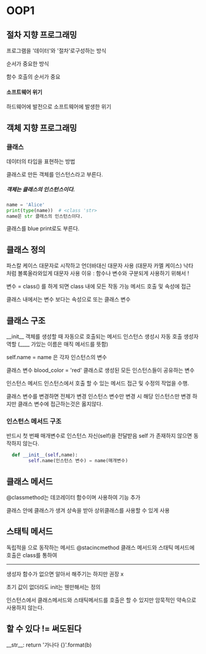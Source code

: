 # OOP1

## 절차 지향 프로그래밍
프로그램을 '데이터'와 '절차'로구성하는 방식

순서가 중요한 방식

함수 호출의 순서가 중요

#### 소프트웨어 위기
하드웨어에 발전으로 소프트웨어에 발생한 위기

## 객체 지향 프로그래밍

### 클래스
데이터의 타입을 표현하는 방법

클래스로 만든 객체를 인스턴스라고 부른다.
##### 객체는 클래스의 인스턴스이다.


```python
name = 'Alice'  
print(type(name))  # <class 'str>
name은 str 클래스의 인스턴스이다.
```
클래스를 blue print로도 부른다.

## 클래스 정의
파스칼 케이스 대문자로 시작하고 언더바대신 대문자 사용 (대문자 카멜 케이스) 낙타 처럼 볼록올라와있게 대문자 사용
이유 : 함수나 변수와 구분되게 사용하기 위해서 !

변수 = class()
를 하게 되면 
class 내에 모든 작동 가능 메서드 호출 및 속성에 접근

클래스 내에서는 변수 보다는 속성으로 또는 클래스 변수

## 클래스 구조
\_\_init__  객체를 생성할 때 자동으로 호출되는 메서드 인스턴스 생성시 자동 호출 생성자 역할
(____ 가있는 이름은 매직 메서드를 뜻함)

self.name = name 
은 각자 인스턴스의 변수

클래스 변수
blood_color = 'red'
클래스로 생성된 모든 인스턴스들이 공유하는 변수

인스턴스 메서드
인스턴스에서 호출 할 수 있는 메서드
접근 및 수정의 작업을 수행.

클래스 변수를 변경하면 전체가 변경
인스턴스 변수만 변경 시 해당 인스턴스만 변경  하지만 클래스 변수에 접근하는것은 옳지않다.

### 인스턴스 메서드 구조
반드시 첫 번째 매개변수로 인스턴스 자신(self)을 전달받음 
self 가 존재하지 않으면 동작하지 않는다.
```python
  def __init__(self,name):
        self.name(인스턴스 변수) = name(매개변수)
```

## 클래스 메서드

@classmethod는 데코레이터 함수이며 사용하여 기능 추가

클래스 안에 클래스가 생겨 상속을 받아 상위클래스를 사용할 수 있게 사용

## 스태틱 메서드
독립적을 으로 동작하는 메서드
@stacincmethod 
클래스 메서드와 스태틱 메서드에 호출은 class를 통하여


---



생성자 함수가 없으면 알아서 해주기는 하지만 권장 x

초기 값이 없더라도 init는 웬만해서는 정의

인스턴스에서 클래스메서드와 스태틱메서드를 호출은 할 수 있지만 암묵적인 약속으로 사용하지 않는다.

## 할 수 있다 != 써도된다


\_\_str__:
return '가나다 {}'.format(b)

